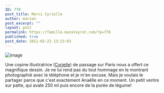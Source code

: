 ```yaml
---
ID: 778
post_title: Merci Cyrielle
author: marion
post_excerpt: ""
layout: post
permalink: https://famille.mazaleyrat.com/?p=778
published: true
post_date: 2011-02-23 13:23:03
---
```

<img style="display:block;margin-right:auto;margin-left:auto;" alt="image" src="http://famille.mazaleyrat.com/wp-content/uploads/2011/02/wpid-IMAG0326_edit0.jpg" />

<p>Une copine illustratrice (<a href="http://journalcyrielle.canalblog.com/">Cyrielle</a>) de passage sur Paris nous a offert ce magnifique dessin. Je ne lui rend pas du tout hommage en le montrant photographié avec le téléphone et je m'en excuse. Mais je voulais le partager parce que c'est exactement Anaëlle en ce moment. Un petit ventre sur patte, qui avale 250 ml puis encore de la purée de légume!</p>